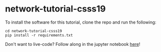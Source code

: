 # network-tutorial-csss19

To install the software for this tutorial, clone the repo and run the following:

```
cd network-tutorial-csss19
pip install -r requirements.txt
```

Don't want to live-code? Follow along in the jupyter notebook [here](https://nbviewer.jupyter.org/github/jkbren/network-tutorial-csss19/blob/master/01_CSSS19-network-tutorial.ipynb)!
